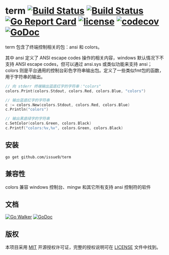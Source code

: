 term
[![Build Status](https://img.shields.io/endpoint.svg?url=https%3A%2F%2Factions-badge.atrox.dev%2Fissue9%2Fterm%2Fbadge%3Fref%3Dmaster&style=flat)](https://actions-badge.atrox.dev/issue9/term/goto?ref=master)
[![Build Status](https://travis-ci.org/issue9/term.svg?branch=master)](https://travis-ci.org/issue9/term)
[![Go Report Card](https://goreportcard.com/badge/github.com/issue9/term)](https://goreportcard.com/report/github.com/issue9/term)
[![license](https://img.shields.io/badge/license-MIT-brightgreen.svg?style=flat)](https://opensource.org/licenses/MIT)
[![codecov](https://codecov.io/gh/issue9/term/branch/master/graph/badge.svg)](https://codecov.io/gh/issue9/term)
[![GoDoc](https://godoc.org/github.com/issue9/term?status.svg)](https://godoc.org/github.com/issue9/term)
======

term 包含了终端控制相关的包：ansi 和 colors。

其中 ansi 定义了 ANSI escape codes 操作的相关内容，windows 默认情况下不支持
ANSI escape codes，但可以通过 ansi.sys 或类似功能来支持 ansi；
colors 则是平台通用的控制台彩色字符串输出包。定义了一些类似fmt包的函数，
用于字符串的输出。

```go
// 向 stderr 终端输出蓝底红字的字符串："colors"
colors.Print(colors.Stdout, colors.Red, colors.Blue, "colors")

// 输出蓝底红字的字符串
c := colors.New(colors.Stdout, colors.Red, colors.Blue)
c.Println("colors")

// 输出黑底绿字的字符串
c.SetColor(colors.Green, colors.Black)
c.Printf("colors:%v,%v", colors.Green, colors.Black)
```

安装
----

```shell
go get github.com/issue9/term
```

兼容性
----

colors 兼容 windows 控制台、mingw 和其它所有支持 ansi 控制符的软件

文档
----

[![Go Walker](https://gowalker.org/api/v1/badge)](https://gowalker.org/github.com/issue9/term)
[![GoDoc](https://godoc.org/github.com/issue9/term?status.svg)](https://godoc.org/github.com/issue9/term)

版权
----

本项目采用 [MIT](https://opensource.org/licenses/MIT) 开源授权许可证，完整的授权说明可在 [LICENSE](LICENSE) 文件中找到。
